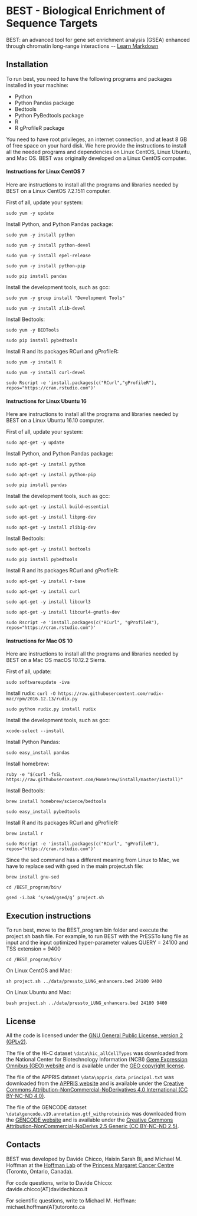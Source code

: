 # BEST - Biological Enrichment of Sequence Targets #

BEST: an advanced tool for gene set enrichment analysis (GSEA) enhanced
through chromatin long-range interactions
-- [Learn Markdown](https://bitbucket.org/tutorials/markdowndemo)


## Installation ##
To run best, you need to have the following programs and packages installed in your machine:

* Python
* Python Pandas package
* Bedtools
* Python PyBedtools package
* R
* R gProfileR package

You need to have root privileges, an internet connection, and at least 8 GB of free space on your hard disk.
We here provide the instructions to install all the needed programs and dependencies on Linux CentOS, Linux Ubuntu, and Mac OS. BEST was originally developed on a Linux CentOS computer.
 
#### Instructions for Linux CentOS 7 ####
Here are instructions to install all the programs and libraries needed by BEST on a Linux CentOS 7.2.1511 computer.

First of all, update your system:

`sudo yum -y update`

Install Python, and Python Pandas package:

`sudo yum -y install python`

`sudo yum -y install python-devel`

`sudo yum -y install epel-release`

`sudo yum -y install python-pip`

`sudo pip install pandas`

Install the development tools, such as gcc:

`sudo yum -y group install "Development Tools"`

`sudo yum -y install zlib-devel`

Install Bedtools:

`sudo yum -y BEDTools`

`sudo pip install pybedtools`

Install R and its packages RCurl and gProfileR:

`sudo yum -y install R`

`sudo yum -y install curl-devel`

`sudo Rscript -e 'install.packages(c("RCurl","gProfileR"), repos="https://cran.rstudio.com")' `

#### Instructions for Linux Ubuntu 16 ####
Here are instructions to install all the programs and libraries needed by BEST on a Linux Ubuntu 16.10 computer.

First of all, update your system:

`sudo apt-get -y update`

Install Python, and Python Pandas package:

`sudo apt-get -y install python`

`sudo apt-get -y install python-pip`

`sudo pip install pandas`

Install the development tools, such as gcc:

`sudo apt-get -y install build-essential`

`sudo apt-get -y install libpng-dev`

`sudo apt-get -y install zlib1g-dev`

Install Bedtools:

`sudo apt-get -y install bedtools`

`sudo pip install pybedtools`

Install R and its packages RCurl and gProfileR:

`sudo apt-get -y install r-base`

`sudo apt-get -y install curl`

`sudo apt-get -y install libcurl3`

`sudo apt-get -y install libcurl4-gnutls-dev`

`sudo Rscript -e 'install.packages(c("RCurl", "gProfileR"), repos="https://cran.rstudio.com")' `

#### Instructions for Mac OS 10 ####
Here are instructions to install all the programs and libraries needed by BEST on a Mac OS macOS 10.12.2 Sierra. 

First of all, update:

`sudo softwareupdate -iva`

Install rudix:
`curl -O https://raw.githubusercontent.com/rudix-mac/rpm/2016.12.13/rudix.py`

`sudo python rudix.py install rudix`

Install the development tools, such as gcc:

`xcode-select --install`

Install Python Pandas: 

`sudo easy_install pandas`

Install homebrew:

`ruby -e "$(curl -fsSL https://raw.githubusercontent.com/Homebrew/install/master/install)"`

Install Bedtools:

`brew install homebrew/science/bedtools`

`sudo easy_install pybedtools`

Install R and its packages RCurl and gProfileR:

`brew install r`

`sudo Rscript -e 'install.packages(c("RCurl", "gProfileR"), repos="https://cran.rstudio.com")' `

Since the sed command has a different meaning from Linux to Mac, we have to replace sed with gsed in the main project.sh file:

`brew install gnu-sed`

`cd /BEST_program/bin/`

`gsed -i.bak ‘s/sed/gsed/g’ project.sh`

## Execution instructions ##
To run best, move to the BEST_program bin folder and execute the project.sh bash file. For example, to run BEST with the PrESSTo lung file as input and the input optimized hyper-parameter values QUERY = 24100 and TSS extension = 9400

`cd /BEST_program/bin/`

On Linux CentOS and Mac:

`sh project.sh ../data/pressto_LUNG_enhancers.bed 24100 9400`

On Linux Ubuntu and Mac:

`bash project.sh ../data/pressto_LUNG_enhancers.bed 24100 9400`


## License ##
All the code is licensed under the [GNU General Public License, version 2 (GPLv2)](http://www.gnu.org/licenses/gpl-2.0-standalone.html).

The file of the Hi-C dataset `\data\hic_allCellTypes` was downloaded from the National Center for Biotechnology Information (NCBI) [Gene Expression Omnibus (GEO) website](https://www.ncbi.nlm.nih.gov/geo/query/acc.cgi?acc=GSE63525) and is available under the [GEO copyright license](https://www.ncbi.nlm.nih.gov/geo/info/disclaimer.html).

The file of the APPRIS dataset `\data\appris_data_principal.txt` was downloaded from the [APPRIS website](http://appris.bioinfo.cnio.es/#/downloads) and is available under the [Creative Commons Attribution-NonCommercial-NoDerivatives 4.0 International (CC BY-NC-ND 4.0)](https://creativecommons.org/licenses/by-nc-nd/4.0/).

The file of the GENCODE dataset `\data\gencode.v19.annotation.gtf_withproteinids` was downloaded from the [GENCODE website](http://appris.bioinfo.cnio.es/#/downloads) and is available under the [Creative Commons
Attribution-NonCommercial-NoDerivs 2.5 Generic (CC BY-NC-ND 2.5)](https://creativecommons.org/licenses/by-nc-nd/2.5/).

## Contacts ##

BEST was developed by Davide Chicco, Haixin Sarah Bi, and Michael M. Hoffman at the [Hoffman Lab](http://www.hoffmanlab.org) of the [Princess Margaret Cancer Centre](http://www.uhn.ca/PrincessMargaret/Research/) (Toronto, Ontario, Canada).

For code questions, write to Davide Chicco: davide.chicco(AT)davidechicco.it

For scientific questions, write to Michael M. Hoffman: michael.hoffman(AT)utoronto.ca
